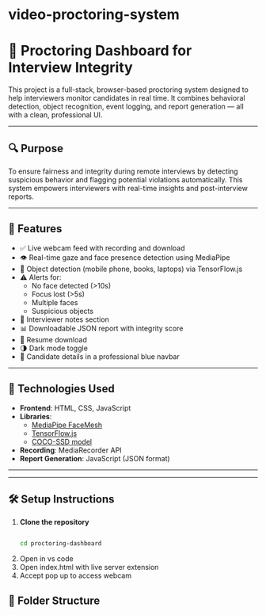 # video-proctoring-system
# 🎥 Proctoring Dashboard for Interview Integrity

This project is a full-stack, browser-based proctoring system designed to help interviewers monitor candidates in real time. It combines behavioral detection, object recognition, event logging, and report generation — all with a clean, professional UI.

---

## 🔍 Purpose

To ensure fairness and integrity during remote interviews by detecting suspicious behavior and flagging potential violations automatically. This system empowers interviewers with real-time insights and post-interview reports.

---

## 🚀 Features

- ✅ Live webcam feed with recording and download
- 👁️ Real-time gaze and face presence detection using MediaPipe
- 📱 Object detection (mobile phone, books, laptops) via TensorFlow.js
- ⚠️ Alerts for:
  - No face detected (>10s)
  - Focus lost (>5s)
  - Multiple faces
  - Suspicious objects
- 📝 Interviewer notes section
- 📊 Downloadable JSON report with integrity score
- 📄 Resume download
- 🌗 Dark mode toggle
- 🧑 Candidate details in a professional blue navbar

---

## 🧠 Technologies Used

- **Frontend**: HTML, CSS, JavaScript
- **Libraries**:
  - [MediaPipe FaceMesh](https://google.github.io/mediapipe/)
  - [TensorFlow.js](https://www.tensorflow.org/js)
  - [COCO-SSD model](https://github.com/tensorflow/tfjs-models/tree/master/coco-ssd)
- **Recording**: MediaRecorder API
- **Report Generation**: JavaScript (JSON format)

---


---

## 🛠 Setup Instructions

1. **Clone the repository**  
   ```bash
   
   cd proctoring-dashboard
2. Open in vs code
3. Open index.html with live server extension
4. Accept pop up to access webcam
   
## 📁 Folder Structure

